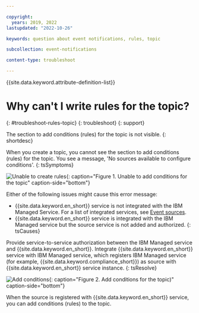 ```yaml
---

copyright:
  years: 2019, 2022
lastupdated: "2022-10-26"

keywords: question about event notifications, rules, topic

subcollection: event-notifications

content-type: troubleshoot

---
```


{{site.data.keyword.attribute-definition-list}}

# Why can't I write rules for the topic?
{: #troubleshoot-rules-topic}
{: troubleshoot}
{: support}

The section to add conditions (rules) for the topic is not visible.
{: shortdesc}

When you create a topic, you cannot see the section to add conditions (rules) for the topic.
You see a message, 'No sources available to configure conditions'.
{: tsSymptoms}

![Unable to create rules](images/en-ts-rules.png "Unable to add conditions for the topic"){: caption="Figure 1. Unable to add conditions for the topic" caption-side="bottom"}

Either of the following issues might cause this error message:

- {{site.data.keyword.en_short}} service is not integrated with the IBM Managed Service. For a list of integrated services, see [Event sources](/docs/event-notifications?topic=event-notifications-en-source).
- {{site.data.keyword.en_short}} service is integrated with the IBM Managed service but the source service is not added and authorized.
{: tsCauses}

Provide service-to-service authorization between the IBM Managed service and {{site.data.keyword.en_short}}.
Integrate {{site.data.keyword.en_short}} service with IBM Managed service, which registers IBM Managed service (for example, {{site.data.keyword.compliance_short}}) as source with {{site.data.keyword.en_short}} service instance.
{: tsResolve}

![Add conditions](images/en-ts-rules2.png "Add conditions for the topic"){: caption="Figure 2. Add conditions for the topic)" caption-side="bottom"}

When the source is registered with {{site.data.keyword.en_short}} service, you can add conditions (rules) to the topic.
